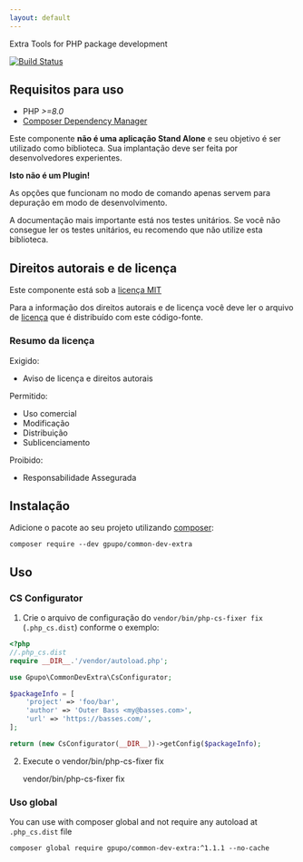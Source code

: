 ```yaml
---
layout: default
---
```

Extra Tools for PHP package development

[![Build Status](https://secure.travis-ci.org/gpupo/common-dev-extra.png?branch=main)](http://travis-ci.org/gpupo/common-dev-extra)


## Requisitos para uso

* PHP *>=8.0*
* [Composer Dependency Manager](http://getcomposer.org)

Este componente **não é uma aplicação Stand Alone** e seu objetivo é ser utilizado como biblioteca.
Sua implantação deve ser feita por desenvolvedores experientes.

**Isto não é um Plugin!**

As opções que funcionam no modo de comando apenas servem para depuração em modo de
desenvolvimento.

A documentação mais importante está nos testes unitários. Se você não consegue ler os testes unitários, eu recomendo que não utilize esta biblioteca.


## Direitos autorais e de licença

Este componente está sob a [licença MIT](https://github.com/gpupo/common-sdk/blob/master/LICENSE)

Para a informação dos direitos autorais e de licença você deve ler o arquivo
de [licença](https://github.com/gpupo/common-sdk/blob/master/LICENSE) que é distribuído com este código-fonte.

### Resumo da licença

Exigido:

- Aviso de licença e direitos autorais

Permitido:

- Uso comercial
- Modificação
- Distribuição
- Sublicenciamento

Proibido:

- Responsabilidade Assegurada

## Instalação

Adicione o pacote ao seu projeto utilizando [composer](http://getcomposer.org):

    composer require --dev gpupo/common-dev-extra


## Uso

### CS Configurator

1) Crie o arquivo de configuração do ``vendor/bin/php-cs-fixer fix`` (``.php_cs.dist``) conforme o exemplo:

```php
<?php
//.php_cs.dist
require __DIR__.'/vendor/autoload.php';

use Gpupo\CommonDevExtra\CsConfigurator;

$packageInfo = [
	'project' => 'foo/bar',
	'author' => 'Outer Bass <my@basses.com>',
	'url' => 'https://basses.com/',
];

return (new CsConfigurator(__DIR__))->getConfig($packageInfo);

```

2) Execute o vendor/bin/php-cs-fixer fix


	vendor/bin/php-cs-fixer fix


### Uso global

You can use with composer global and not require any autoload at ``.php_cs.dist`` file

	composer global require gpupo/common-dev-extra:^1.1.1 --no-cache
